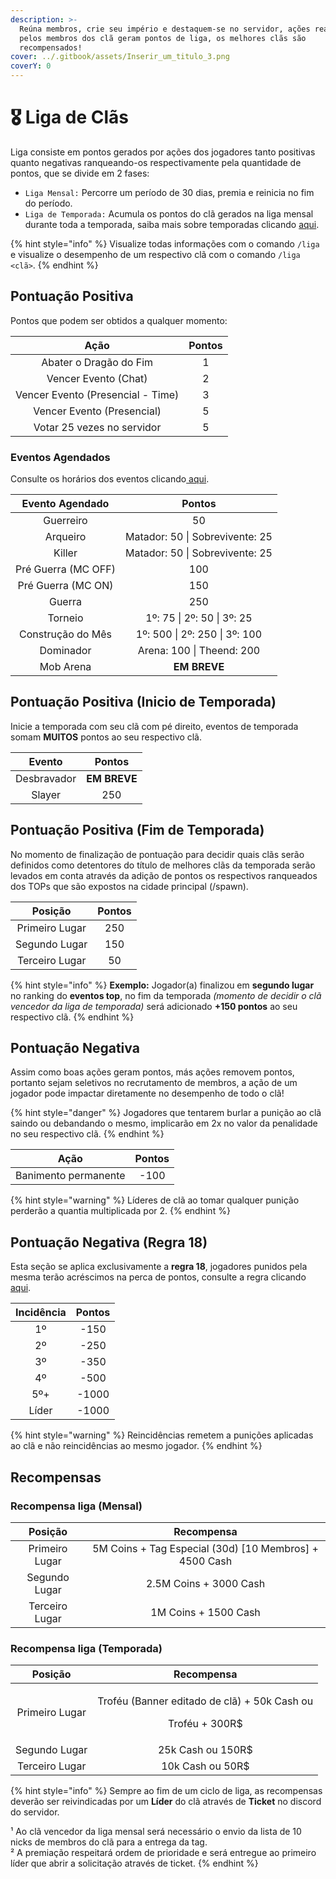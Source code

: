 ```yaml
---
description: >-
  Reúna membros, crie seu império e destaquem-se no servidor, ações realizadas
  pelos membros dos clã geram pontos de liga, os melhores clãs são
  recompensados!
cover: ../.gitbook/assets/Inserir_um_titulo_3.png
coverY: 0
---
```


# 🎖 Liga de Clãs

Liga consiste em pontos gerados por ações dos jogadores tanto positivas quanto negativas ranqueando-os respectivamente pela quantidade de pontos, que se divide em 2 fases:

* `Liga Mensal:` Percorre um período de 30 dias, premia e reinicia no fim do período.
* `Liga de Temporada:` Acumula os pontos do clã gerados na liga mensal durante toda a temporada, saiba mais sobre temporadas clicando [aqui](https://wiki.rederevo.com/sistemas/sistema-de-temporadas).

{% hint style="info" %}
Visualize todas informações com o comando `/liga` e visualize o desempenho de um respectivo clã com o comando `/liga <clã>`.
{% endhint %}

## Pontuação Positiva

Pontos que podem ser obtidos a qualquer momento:

|                Ação               | Pontos |
| :-------------------------------: | :----: |
|       Abater o Dragão do Fim      |    1   |
|        Vencer Evento (Chat)       |    2   |
| Vencer Evento (Presencial - Time) |    3   |
|     Vencer Evento (Presencial)    |    5   |
|     Votar 25 vezes no servidor    |    5   |

### Eventos Agendados

Consulte os horários dos eventos clicando[ aqui](https://wiki.rederevo.com/eventos/agenda-de-eventos).

|   Evento Agendado   |              Pontos              |
| :-----------------: | :------------------------------: |
|      Guerreiro      |                50                |
|       Arqueiro      |  Matador: 50 \| Sobrevivente: 25 |
|        Killer       |  Matador: 50 \| Sobrevivente: 25 |
| Pré Guerra (MC OFF) |                100               |
|  Pré Guerra (MC ON) |                150               |
|        Guerra       |                250               |
|       Torneio       |    1º: 75 \| 2º: 50 \| 3º: 25    |
|  Construção do Mês  |  1º: 500 \| 2º: 250 \| 3º: 100   |
|      Dominador      |     Arena: 100 \| Theend: 200    |
|      Mob Arena      |           **EM BREVE**           |

## Pontuação Positiva (Inicio de Temporada)

Inicie a temporada com seu clã com pé direito, eventos de temporada somam **MUITOS** pontos ao seu respectivo clã.

|    Evento   |    Pontos    |
| :---------: | :----------: |
| Desbravador | **EM BREVE** |
|    Slayer   |      250     |

## Pontuação Positiva (Fim de Temporada)

No momento de finalização de pontuação para decidir quais clãs serão definidos como detentores do título de melhores clãs da temporada serão levados em conta através da adição de pontos os respectivos ranqueados dos TOPs que são expostos na cidade principal (/spawn).

|     Posição    | Pontos |
| :------------: | :----: |
| Primeiro Lugar |   250  |
|  Segundo Lugar |   150  |
| Terceiro Lugar |   50   |

{% hint style="info" %}
**Exemplo:** Jogador(a) finalizou em **segundo lugar** no ranking do **eventos top**, no fim da temporada _(momento de decidir o clã vencedor da liga de temporada)_ será adicionado **+150 pontos** ao seu respectivo clã.
{% endhint %}

## Pontuação Negativa

Assim como boas ações geram pontos, más ações removem pontos, portanto sejam seletivos no recrutamento de membros, a ação de um jogador pode impactar diretamente no desempenho de todo o clã!

{% hint style="danger" %}
Jogadores que tentarem burlar a punição ao clã saindo ou debandando o mesmo, implicarão em 2x no valor da penalidade no seu respectivo clã.
{% endhint %}

|         Ação         | Pontos |
| :------------------: | :----: |
| Banimento permanente |  -100  |

{% hint style="warning" %}
Líderes de clã ao tomar qualquer punição perderão a quantia multiplicada por 2.
{% endhint %}

## Pontuação Negativa (Regra 18)

Esta seção se aplica exclusivamente a **regra 18**, jogadores punidos pela mesma terão acréscimos na perca de pontos, consulte a regra clicando [aqui](https://wiki.rederevo.com/regras/jogabilidade#01-7).&#x20;

| Incidência | Pontos |
| :--------: | :----: |
|     1º     |  -150  |
|     2º     |  -250  |
|     3º     |  -350  |
|     4º     |  -500  |
|     5º+    |  -1000 |
|    Líder   |  -1000 |

{% hint style="warning" %}
Reincidências remetem a punições aplicadas ao clã e não reincidências ao mesmo jogador.
{% endhint %}

## Recompensas

### Recompensa liga (Mensal)

|     Posição    |                        Recompensa                       |
| :------------: | :-----------------------------------------------------: |
| Primeiro Lugar | 5M Coins + Tag Especial (30d) \[10 Membros] + 4500 Cash |
|  Segundo Lugar |                  2.5M Coins + 3000 Cash                 |
| Terceiro Lugar |                   1M Coins + 1500 Cash                  |

### Recompensa liga (Temporada)

|     Posição    |                                 Recompensa                                |
| :------------: | :-----------------------------------------------------------------------: |
| Primeiro Lugar | <p>Troféu (Banner editado de clã) + 50k Cash ou </p><p>Troféu + 300R$</p> |
|  Segundo Lugar |                             25k Cash ou 150R$                             |
| Terceiro Lugar |                              10k Cash ou 50R$                             |

{% hint style="info" %}
Sempre ao fim de um ciclo de liga, as recompensas deverão ser reivindicadas por um **Líder** do clã através de **Ticket** no discord do servidor.&#x20;

¹ Ao clã vencedor da liga mensal será necessário o envio da lista de 10 nicks de membros do clã para a entrega da tag.\
² A premiação respeitará ordem de prioridade e será entregue ao primeiro líder que abrir a solicitação através de ticket.
{% endhint %}
